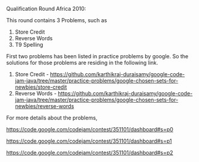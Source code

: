 Qualification Round Africa 2010:


This round contains 3 Problems, such as 

1. Store Credit 
2. Reverse Words
3. T9 Spelling 


First two problems has been listed in practice problems by google. So the solutions for those problems are residing in the following link.

1. Store Credit  - https://github.com/karthikraj-duraisamy/google-code-jam-java/tree/master/practice-problems/google-chosen-sets-for-newbies/store-credit
2. Reverse Words - https://github.com/karthikraj-duraisamy/google-code-jam-java/tree/master/practice-problems/google-chosen-sets-for-newbies/reverse-words



For more details about the problems,

https://code.google.com/codejam/contest/351101/dashboard#s=p0

https://code.google.com/codejam/contest/351101/dashboard#s=p1

https://code.google.com/codejam/contest/351101/dashboard#s=p2
